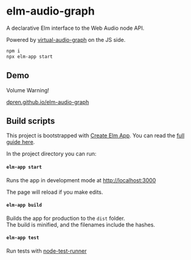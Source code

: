 # elm-audio-graph
A declarative Elm interface to the Web Audio node API.

Powered by [virtual-audio-graph](https://github.com/benji6/virtual-audio-graph) on the JS side.

```sh
npm i
npx elm-app start
```

## Demo
Volume Warning!

[dpren.github.io/elm-audio-graph](https://dpren.github.io/elm-audio-graph)


## Build scripts
This project is bootstrapped with [Create Elm App](https://github.com/halfzebra/create-elm-app).
You can read the [full guide here](https://github.com/halfzebra/create-elm-app/blob/master/template/README.md).

In the project directory you can run:

#### `elm-app start`
Runs the app in development mode at [http://localhost:3000](http://localhost:3000)

The page will reload if you make edits.  

#### `elm-app build`
Builds the app for production to the `dist` folder.  
The build is minified, and the filenames include the hashes.  

#### `elm-app test`
Run tests with [node-test-runner](https://github.com/rtfeldman/node-test-runner/tree/master)

